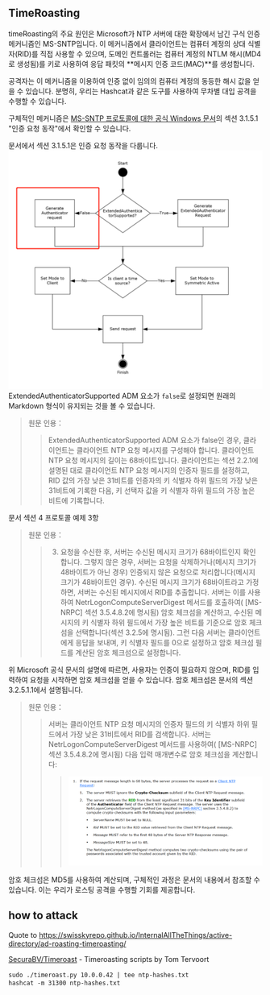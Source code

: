 ## TimeRoasting

timeRoasting의 주요 원인은 Microsoft가 NTP 서버에 대한 확장에서 남긴 구식 인증 메커니즘인 MS-SNTP입니다. 이 메커니즘에서 클라이언트는 컴퓨터 계정의 상대 식별자(RID)를 직접 사용할 수 있으며, 도메인 컨트롤러는 컴퓨터 계정의 NTLM 해시(MD4로 생성됨)를 키로 사용하여 응답 패킷의 **메시지 인증 코드(MAC)**를 생성합니다.

공격자는 이 메커니즘을 이용하여 인증 없이 임의의 컴퓨터 계정의 동등한 해시 값을 얻을 수 있습니다. 분명히, 우리는 Hashcat과 같은 도구를 사용하여 무차별 대입 공격을 수행할 수 있습니다.

구체적인 메커니즘은 [MS-SNTP 프로토콜에 대한 공식 Windows 문서](https://winprotocoldoc.z19.web.core.windows.net/MS-SNTP/%5bMS-SNTP%5d.pdf)의 섹션 3.1.5.1 "인증 요청 동작"에서 확인할 수 있습니다.

문서에서 섹션 3.1.5.1은 인증 요청 동작을 다룹니다.
![](../../images/Pasted%20image%2020250709114508.png)
ExtendedAuthenticatorSupported ADM 요소가 `false`로 설정되면 원래의 Markdown 형식이 유지되는 것을 볼 수 있습니다.

>원문 인용：
>>ExtendedAuthenticatorSupported ADM 요소가 false인 경우, 클라이언트는 클라이언트 NTP 요청 메시지를 구성해야 합니다. 클라이언트 NTP 요청 메시지의 길이는 68바이트입니다. 클라이언트는 섹션 2.2.1에 설명된 대로 클라이언트 NTP 요청 메시지의 인증자 필드를 설정하고, RID 값의 가장 낮은 31비트를 인증자의 키 식별자 하위 필드의 가장 낮은 31비트에 기록한 다음, 키 선택자 값을 키 식별자 하위 필드의 가장 높은 비트에 기록합니다.

문서 섹션 4 프로토콜 예제 3항

>원문 인용：
>>3. 요청을 수신한 후, 서버는 수신된 메시지 크기가 68바이트인지 확인합니다. 그렇지 않은 경우, 서버는 요청을 삭제하거나(메시지 크기가 48바이트가 아닌 경우) 인증되지 않은 요청으로 처리합니다(메시지 크기가 48바이트인 경우). 수신된 메시지 크기가 68바이트라고 가정하면, 서버는 수신된 메시지에서 RID를 추출합니다. 서버는 이를 사용하여 NetrLogonComputeServerDigest 메서드를 호출하여( [MS-NRPC] 섹션 3.5.4.8.2에 명시됨) 암호 체크섬을 계산하고, 수신된 메시지의 키 식별자 하위 필드에서 가장 높은 비트를 기준으로 암호 체크섬을 선택합니다(섹션 3.2.5에 명시됨). 그런 다음 서버는 클라이언트에게 응답을 보내며, 키 식별자 필드를 0으로 설정하고 암호 체크섬 필드를 계산된 암호 체크섬으로 설정합니다.

위 Microsoft 공식 문서의 설명에 따르면, 사용자는 인증이 필요하지 않으며, RID를 입력하여 요청을 시작하면 암호 체크섬을 얻을 수 있습니다. 암호 체크섬은 문서의 섹션 3.2.5.1.1에서 설명됩니다.

>원문 인용：
>>서버는 클라이언트 NTP 요청 메시지의 인증자 필드의 키 식별자 하위 필드에서 가장 낮은 31비트에서 RID를 검색합니다. 서버는 NetrLogonComputeServerDigest 메서드를 사용하여( [MS-NRPC] 섹션 3.5.4.8.2에 명시됨) 다음 입력 매개변수로 암호 체크섬을 계산합니다:
>>>![](../../images/Pasted%20image%2020250709115757.png)

암호 체크섬은 MD5를 사용하여 계산되며, 구체적인 과정은 문서의 내용에서 참조할 수 있습니다. 이는 우리가 로스팅 공격을 수행할 기회를 제공합니다.

## how to attack

Quote to https://swisskyrepo.github.io/InternalAllTheThings/active-directory/ad-roasting-timeroasting/

[SecuraBV/Timeroast](https://github.com/SecuraBV/Timeroast) - Timeroasting scripts by Tom Tervoort
```
sudo ./timeroast.py 10.0.0.42 | tee ntp-hashes.txt
hashcat -m 31300 ntp-hashes.txt
```

